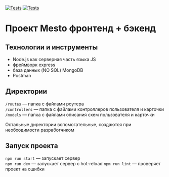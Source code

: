 [![Tests](https://github.com/InnaSof/express-mesto-gha/actions/workflows/tests-13-sprint.yml/badge.svg)](https://github.com/InnaSof/express-mesto-gha/actions/workflows/tests-13-sprint.yml) [![Tests](https://github.com/InnaSof/express-mesto-gha/actions/workflows/tests-14-sprint.yml/badge.svg)](https://github.com/InnaSof/express-mesto-gha/actions/workflows/tests-14-sprint.yml)
# Проект Mesto фронтенд + бэкенд

## Технологии и инструменты

- Node.js как серверная часть языка JS
- фреймворк express
- база данных (NO SQL) MongoDB
- Postman

## Директории

`/routes` — папка с файлами роутера  
`/controllers` — папка с файлами контроллеров пользователя и карточки   
`/models` — папка с файлами описания схем пользователя и карточки  
  
Остальные директории вспомогательные, создаются при необходимости разработчиком

## Запуск проекта

`npm run start` — запускает сервер   
`npm run dev` — запускает сервер с hot-reload
`npm run lint` — проверяет проект на ошибки

